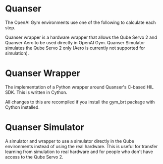 
# Quanser
The OpenAI Gym environments use one of the following to calculate each step.

Quanser wrapper is a hardware wrapper that allows the Qube Servo 2 and Quanser Aero to be used directly in OpenAI Gym.
Quanser Simulator simulates the Qube Servo 2 only (Aero is currently not supported for simulation).

# Quanser Wrapper
The implementation of a Python wrapper around Quanser's C-based HIL SDK.
This is written in Cython.

All changes to this are recompiled if you install the gym_brt package with Cython installed.

# Quanser Simulator
A simulator and wrapper to use a simulator directly in the Qube environments instead of using the real hardware.
This is useful for transfer learning from simulation to real hardware and for people who don't have access to the Qube Servo 2.
